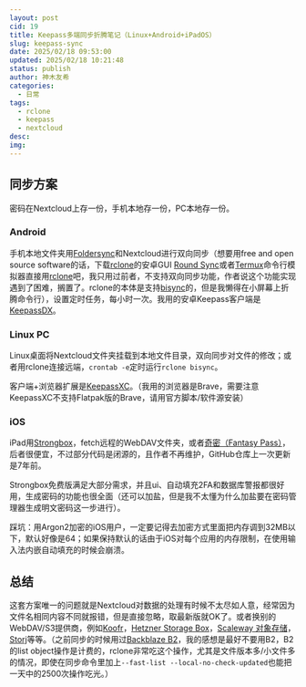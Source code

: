 ```yaml
---
layout: post
cid: 19
title: Keepass多端同步折腾笔记（Linux+Android+iPadOS）
slug: keepass-sync
date: 2025/02/18 09:53:00
updated: 2025/02/18 10:21:48
status: publish
author: 神木友希
categories: 
  - 日常
tags: 
  - rclone
  - keepass
  - nextcloud
desc: 
img: 
---
```



## 同步方案

密码在Nextcloud上存一份，手机本地存一份，PC本地存一份。

### Android

手机本地文件夹用[Foldersync](https://foldersync.io/)和Nextcloud进行双向同步（想要用free and open source software的话，下载[rclone](https://rclone.org/)的安卓GUI [Round Sync](https://roundsync.com/)或者[Termux](https://termux.dev/en/)命令行模拟器直接用[rclone](https://rclone.org/)吧，我只用过前者，不支持双向同步功能，作者说这个功能实现遇到了困难，搁置了。rclone的本体是支持[bisync](https://rclone.org/bisync/)的，但是我懒得在小屏幕上折腾命令行），设置定时任务，每小时一次。我用的安卓Keepass客户端是[KeepassDX](https://www.keepassdx.com/)。

### Linux PC

Linux桌面将Nextcloud文件夹挂载到本地文件目录，双向同步对文件的修改；或者用rclone连接远端，`crontab -e`定时运行`rclone bisync`。

客户端+浏览器扩展是[KeepassXC](https://keepassxc.org/)。（我用的浏览器是Brave，需要注意KeepassXC不支持Flatpak版的Brave，请用官方脚本/软件源安装）

### iOS

iPad用[Strongbox](https://strongboxsafe.com/)，fetch远程的WebDAV文件夹，或者[奇密（Fantasy Pass）](https://github.com/kaich/FantasyPass)，后者很便宜，不过部分代码是闭源的，且作者不再维护，GitHub仓库上一次更新是7年前。

Strongbox免费版满足大部分需求，并且ui、自动填充2FA和数据库警报都很好用，生成密码的功能也很全面（还可以加盐，但是我不太懂为什么加盐要在密码管理器生成明文密码这一步进行）。

踩坑：用Argon2加密的iOS用户，一定要记得去加密方式里面把内存调到32MB以下，默认好像是64；如果保持默认的话由于iOS对每个应用的内存限制，在使用输入法内嵌自动填充的时候会崩溃。

## 总结

这套方案唯一的问题就是Nextcloud对数据的处理有时候不太尽如人意，经常因为文件名相同内容不同就报错，但是直接忽略，取最新版就OK了。或者换别的WebDAV/S3提供商，例如[Koofr](https://koofr.eu)，[Hetzner Storage Box](https://www.hetzner.com/storage/storage-box/)，[Scaleway 对象存储](https://www.scaleway.com/en/object-storage/)，[Storj](https://www.storj.io/)等等。（之前同步的时候用过[Backblaze B2](https://backblaze.com)，我的感想是最好不要用B2，B2的list object操作是计费的，rclone非常吃这个操作，尤其是文件版本多/小文件多的情况，即使在同步命令里加上`--fast-list --local-no-check-updated`也能把一天中的2500次操作吃光。）